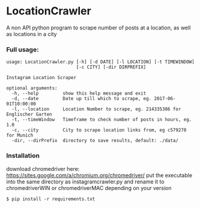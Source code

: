 
# LocationCrawler
A non API python program to scrape number of posts at a location, as well as locations in a city
### Full usage:
```
usage: LocationCrawler.py [-h] [-d DATE] [-l LOCATION] [-t TIMEWINDOW]
                          [-c CITY] [-dir DIRPREFIX]

Instagram Location Scraper

optional arguments:
  -h, --help         show this help message and exit
  -d, --date         Date up till which to scrape, eg. 2017-06-01T10:00:00
  -l, --location     Location Number to scrape, eg. 214335386 for Englischer Garten
  -t, --timeWindow   Timeframe to check number of posts in hours, eg. 1.0
  -c, --city         City to scrape location links from, eg c579270 for Munich
  -dir, --dirPrefix  directory to save results, default: ./data/

```

### Installation
download chromedriver here: https://sites.google.com/a/chromium.org/chromedriver/
put the executable into the same directory as instagramcrawler.py and rename it to chromedriverWIN or chromedriverMAC depending on your version

```
$ pip install -r requirements.txt
```
